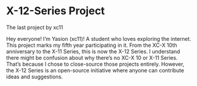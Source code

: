 # X-12-Series Project
The last project by xc11


Hey everyone! I’m Yasion (xc11)! A student who loves exploring the internet. This project marks my fifth year participating in it. From the XC-X 10th anniversary to the X-11 Series, this is now the X-12 Series.
I understand there might be confusion about why there’s no XC-X 10 or X-11 Series. That’s because I chose to close-source those projects entirely. However, the X-12 Series is an open-source initiative where anyone can contribute ideas and suggestions.

